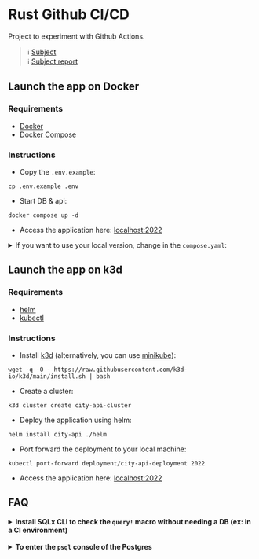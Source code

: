 # Rust Github CI/CD

Project to experiment with Github Actions.

> ℹ️ [Subject](./docs/README.md)  
> ℹ️ [Subject report](./docs/report.md)

## Launch the app on Docker

### Requirements

- [Docker](https://docs.docker.com/get-docker/)
- [Docker Compose](https://docs.docker.com/compose/install/)

### Instructions

- Copy the `.env.example`:

```shell
cp .env.example .env
```

- Start DB & api:

```shell
docker compose up -d
```

- Access the application here: [localhost:2022](http://localhost:2022/_health)

<details>
	<summary>
		If you want to use your local version, change in the <code>compose.yaml</code>:
	</summary>

```yaml
services:
  api:
    image: ghcr.io/lapsus-ord/city-api:latest
  # ...
```

by:

```yaml
services:
  api:
    build:
      context: .
      target: production
    # ...
```

</details>

## Launch the app on k3d

### Requirements

- [helm](https://helm.sh/docs/intro/install/)
- [kubectl](https://kubernetes.io/docs/tasks/tools/install-kubectl/)

### Instructions

- Install [k3d](https://k3d.io/#installation) (alternatively, you can use [minikube](https://minikube.sigs.k8s.io/docs/start/)):

```shell
wget -q -O - https://raw.githubusercontent.com/k3d-io/k3d/main/install.sh | bash
```

- Create a cluster:

```shell
k3d cluster create city-api-cluster
```

- Deploy the application using helm:

```
helm install city-api ./helm
```

- Port forward the deployment to your local machine:

```shell
kubectl port-forward deployment/city-api-deployment 2022
```

- Access the application here: [localhost:2022](http://localhost:2022/_health)

## FAQ

<details>
	<summary>
		<strong>
			Install SQLx CLI to check the <code>query!</code> macro without
			needing a DB (ex: in a CI environment)
		</strong>
	</summary>

> ️ℹ️ Not needed with Docker

```shell
cargo install sqlx-cli
```

Source: [Enable building in "offline mode" with `query!()`
](https://github.com/launchbadge/sqlx/tree/main/sqlx-cli#enable-building-in-offline-mode-with-query)

</details>

<br>

<details>
	<summary><strong>To enter the <code>psql</code> console of the Postgres</strong></summary>

```shell
docker compose exec -e PGPASSWORD=CHANGEME -it db psql -U city-api city-db
```

</details>
